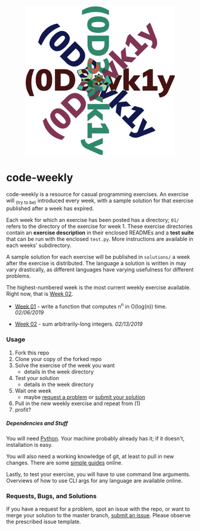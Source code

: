 <h3 align="center">
  <br>
	<img width="400" src="./header.png" alt="code weekly">
</h3>

# code-weekly

code-weekly is a resource for casual programming exercises. An exercise will
<sub>(try to be)</sub> introduced every week, with a sample solution for that
exercise published after a week has expired.

Each week for which an exercise has been posted has a directory; `01/` refers
to the directory of the exercise for week 1. These exercise directories contain
an **exercise description** in their enclosed READMEs and a **test suite** that
can be run with the enclosed `test.py`. More instructions are available in each
weeks' subdirectory.

A sample solution for each exercise will be published in `solutions/` a week
after the exercise is distributed. The language a solution is written in may
vary drastically, as different languages have varying usefulness for different
problems.

The highest-numbered week is the most current weekly exercise available. Right
now, that is [Week 02](./02).

- [Week 01](./01) - write a function that computes n<sup>n</sup> in O(log(n))
  time. _02/06/2019_

- [Week 02](./02) - sum arbitrarily-long integers. _02/13/2019_

### Usage

1. Fork this repo
2. Clone your copy of the forked repo
3. Solve the exercise of the week you want
   - details in the week directory
4. Test your solution
   - details in the week directory
5. Wait one week
   - maybe [request a problem](https://github.com/ayazhafiz/code-weekly/issues/new?assignees=&labels=request&template=request-for-an-exercise.md&title=%5BREQ%5D)
     or [submit your solution](https://github.com/ayazhafiz/code-weekly/issues/new?assignees=&labels=enhancement&template=sample-solution.md&title=%5BSOLN%5D)
6. Pull in the new weekly exercise and repeat from (1)
7. profit?

##### Dependencies and Stuff

You will need [Python](https://www.python.org/downloads/). Your machine probably
already has it; if it doesn't, installation is easy.

You will also need a working knowledge of git, at least to pull in new changes.
There are some [simple guides](http://rogerdudler.github.io/git-guide/) online.

Lastly, to test your exercise, you will have to use command line arguments.
Overviews of how to use CLI args for any language are available online.

### Requests, Bugs, and Solutions

If you have a request for a problem, spot an issue with the repo, or want to
merge your solution to the master branch, [submit an issue](https://github.com/ayazhafiz/code-weekly/issues/new/choose).
Please observe the prescribed issue template.
